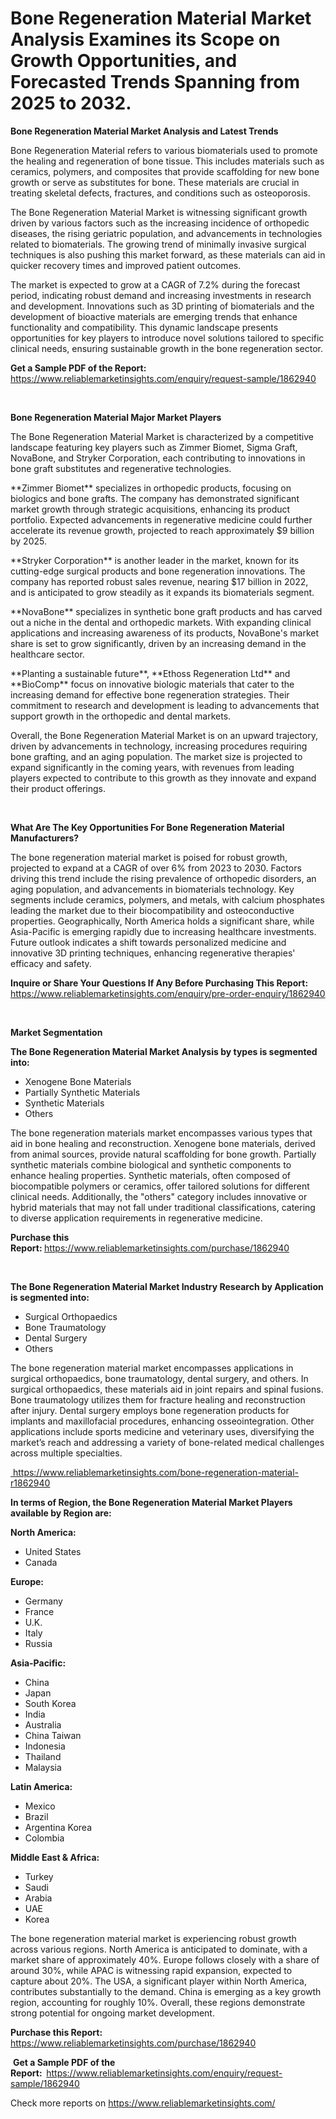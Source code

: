 <p><h1>Bone Regeneration Material Market Analysis Examines its Scope on Growth Opportunities, and Forecasted Trends Spanning from 2025 to 2032.</h1></p><p><strong>Bone Regeneration Material Market Analysis and Latest Trends</strong></p>
<p><p>Bone Regeneration Material refers to various biomaterials used to promote the healing and regeneration of bone tissue. This includes materials such as ceramics, polymers, and composites that provide scaffolding for new bone growth or serve as substitutes for bone. These materials are crucial in treating skeletal defects, fractures, and conditions such as osteoporosis.</p><p>The Bone Regeneration Material Market is witnessing significant growth driven by various factors such as the increasing incidence of orthopedic diseases, the rising geriatric population, and advancements in technologies related to biomaterials. The growing trend of minimally invasive surgical techniques is also pushing this market forward, as these materials can aid in quicker recovery times and improved patient outcomes.</p><p>The market is expected to grow at a CAGR of 7.2% during the forecast period, indicating robust demand and increasing investments in research and development. Innovations such as 3D printing of biomaterials and the development of bioactive materials are emerging trends that enhance functionality and compatibility. This dynamic landscape presents opportunities for key players to introduce novel solutions tailored to specific clinical needs, ensuring sustainable growth in the bone regeneration sector.</p></p>
<p><strong>Get a Sample PDF of the Report:&nbsp;</strong> <a href="https://www.reliablemarketinsights.com/enquiry/request-sample/1862940?utm_campaign=2271&utm_medium=2&utm_source=Github&utm_content=ia&utm_term=08032025&utm_id=bone-regeneration-material">https://www.reliablemarketinsights.com/enquiry/request-sample/1862940</a></p>
<p>&nbsp;</p>
<p><strong>Bone Regeneration Material Major Market Players</strong></p>
<p><p>The Bone Regeneration Material Market is characterized by a competitive landscape featuring key players such as Zimmer Biomet, Sigma Graft, NovaBone, and Stryker Corporation, each contributing to innovations in bone graft substitutes and regenerative technologies. </p><p>**Zimmer Biomet** specializes in orthopedic products, focusing on biologics and bone grafts. The company has demonstrated significant market growth through strategic acquisitions, enhancing its product portfolio. Expected advancements in regenerative medicine could further accelerate its revenue growth, projected to reach approximately $9 billion by 2025.</p><p>**Stryker Corporation** is another leader in the market, known for its cutting-edge surgical products and bone regeneration innovations. The company has reported robust sales revenue, nearing $17 billion in 2022, and is anticipated to grow steadily as it expands its biomaterials segment.</p><p>**NovaBone** specializes in synthetic bone graft products and has carved out a niche in the dental and orthopedic markets. With expanding clinical applications and increasing awareness of its products, NovaBone's market share is set to grow significantly, driven by an increasing demand in the healthcare sector.</p><p>**Planting a sustainable future**, **Ethoss Regeneration Ltd** and **BioComp** focus on innovative biologic materials that cater to the increasing demand for effective bone regeneration strategies. Their commitment to research and development is leading to advancements that support growth in the orthopedic and dental markets.</p><p>Overall, the Bone Regeneration Material Market is on an upward trajectory, driven by advancements in technology, increasing procedures requiring bone grafting, and an aging population. The market size is projected to expand significantly in the coming years, with revenues from leading players expected to contribute to this growth as they innovate and expand their product offerings.</p></p>
<p>&nbsp;</p>
<p><strong>What Are The Key Opportunities For Bone Regeneration Material Manufacturers?</strong></p>
<p><p>The bone regeneration material market is poised for robust growth, projected to expand at a CAGR of over 6% from 2023 to 2030. Factors driving this trend include the rising prevalence of orthopedic disorders, an aging population, and advancements in biomaterials technology. Key segments include ceramics, polymers, and metals, with calcium phosphates leading the market due to their biocompatibility and osteoconductive properties. Geographically, North America holds a significant share, while Asia-Pacific is emerging rapidly due to increasing healthcare investments. Future outlook indicates a shift towards personalized medicine and innovative 3D printing techniques, enhancing regenerative therapies' efficacy and safety.</p></p>
<p><strong>Inquire or Share Your Questions If Any Before Purchasing This Report:</strong> <a href="https://www.reliablemarketinsights.com/enquiry/pre-order-enquiry/1862940?utm_campaign=2271&utm_medium=2&utm_source=Github&utm_content=ia&utm_term=08032025&utm_id=bone-regeneration-material">https://www.reliablemarketinsights.com/enquiry/pre-order-enquiry/1862940</a></p>
<p>&nbsp;</p>
<p><strong>Market Segmentation</strong></p>
<p><strong>The Bone Regeneration Material Market Analysis by types is segmented into:</strong></p>
<p><ul><li>Xenogene Bone Materials</li><li>Partially Synthetic Materials</li><li>Synthetic Materials</li><li>Others</li></ul></p>
<p><p>The bone regeneration materials market encompasses various types that aid in bone healing and reconstruction. Xenogene bone materials, derived from animal sources, provide natural scaffolding for bone growth. Partially synthetic materials combine biological and synthetic components to enhance healing properties. Synthetic materials, often composed of biocompatible polymers or ceramics, offer tailored solutions for different clinical needs. Additionally, the "others" category includes innovative or hybrid materials that may not fall under traditional classifications, catering to diverse application requirements in regenerative medicine.</p></p>
<p><strong>Purchase this Report:&nbsp;</strong><a href="https://www.reliablemarketinsights.com/purchase/1862940?utm_campaign=2271&utm_medium=2&utm_source=Github&utm_content=ia&utm_term=08032025&utm_id=bone-regeneration-material">https://www.reliablemarketinsights.com/purchase/1862940</a></p>
<p>&nbsp;</p>
<p><strong>The Bone Regeneration Material Market Industry Research by Application is segmented into:</strong></p>
<p><ul><li>Surgical Orthopaedics</li><li>Bone Traumatology</li><li>Dental Surgery</li><li>Others</li></ul></p>
<p><p>The bone regeneration material market encompasses applications in surgical orthopaedics, bone traumatology, dental surgery, and others. In surgical orthopaedics, these materials aid in joint repairs and spinal fusions. Bone traumatology utilizes them for fracture healing and reconstruction after injury. Dental surgery employs bone regeneration products for implants and maxillofacial procedures, enhancing osseointegration. Other applications include sports medicine and veterinary uses, diversifying the market’s reach and addressing a variety of bone-related medical challenges across multiple specialties.</p></p>
<p><a href="https://www.reliablemarketinsights.com/bone-regeneration-material-r1862940?utm_campaign=2271&utm_medium=2&utm_source=Github&utm_content=ia&utm_term=08032025&utm_id=bone-regeneration-material">&nbsp;https://www.reliablemarketinsights.com/bone-regeneration-material-r1862940</a></p>
<p><strong>In terms of Region, the Bone Regeneration Material Market Players available by Region are:</strong></p>
<p>
    <p> <strong> North America: </strong>
        <ul>
            <li>United States</li>
            <li>Canada</li>
        </ul>
        </p> 
    <p> <strong> Europe: </strong>
        <ul>
            <li>Germany</li>
            <li>France</li>
            <li>U.K.</li>
            <li>Italy</li>
            <li>Russia</li>
        </ul>
        </p> 
    <p> <strong> Asia-Pacific: </strong>
        <ul>
            <li>China</li>
            <li>Japan</li>
            <li>South Korea</li>
            <li>India</li>
            <li>Australia</li>
            <li>China Taiwan</li>
            <li>Indonesia</li>
            <li>Thailand</li>
            <li>Malaysia</li>
        </ul>
        </p> 
    <p> <strong> Latin America: </strong>
        <ul>
            <li>Mexico</li>
            <li>Brazil</li>
            <li>Argentina Korea</li>
            <li>Colombia</li>
        </ul>
        </p> 
    <p> <strong> Middle East & Africa: </strong>
        <ul>
            <li>Turkey</li>
            <li>Saudi</li>
            <li>Arabia</li>
            <li>UAE</li>
            <li>Korea</li>
        </ul>
    </p>
    </p>
<p><p>The bone regeneration material market is experiencing robust growth across various regions. North America is anticipated to dominate, with a market share of approximately 40%. Europe follows closely with a share of around 30%, while APAC is witnessing rapid expansion, expected to capture about 20%. The USA, a significant player within North America, contributes substantially to the demand. China is emerging as a key growth region, accounting for roughly 10%. Overall, these regions demonstrate strong potential for ongoing market development.</p></p>
<p><strong>Purchase this Report: </strong><a href="https://www.reliablemarketinsights.com/purchase/1862940?utm_campaign=2271&utm_medium=2&utm_source=Github&utm_content=ia&utm_term=08032025&utm_id=bone-regeneration-material">https://www.reliablemarketinsights.com/purchase/1862940</a></p>
<p>&nbsp;<strong>Get a Sample PDF of the Report:&nbsp;&nbsp;</strong><a href="https://www.reliablemarketinsights.com/enquiry/request-sample/1862940?utm_campaign=2271&utm_medium=2&utm_source=Github&utm_content=ia&utm_term=08032025&utm_id=bone-regeneration-material">https://www.reliablemarketinsights.com/enquiry/request-sample/1862940</a></p>
<p><strong></strong></p>
<p>Check more reports on <a href="https://www.reliablemarketinsights.com/?utm_campaign=2271&utm_medium=2&utm_source=Github&utm_content=ia&utm_term=08032025&utm_id=bone-regeneration-material">https://www.reliablemarketinsights.com/</a></p>